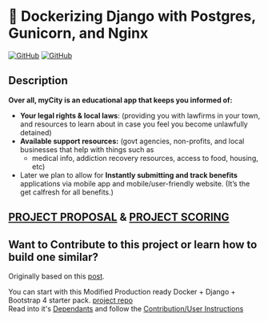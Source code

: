 <!-- <p align="center">
<strong style="color: red;">❌&nbsp;&nbsp;&nbsp;&nbsp;&nbsp;STOP: DO NOT CLONE THIS REPO &nbsp;&nbsp;&nbsp;&nbsp;&nbsp;❌</strong>
<br><b>Carefully</b> follow the instructions <a href="Docs/Instructions.md">Here</a> to ensure your contributions are tracked correctly.</p> -->

# 🐳 Dockerizing Django with Postgres, Gunicorn, and Nginx
[![GitHub](https://img.shields.io/github/forks/ChrisBarnes7404/myCity.svg?style=flat-square)](https://github.com/ChrisBarnes7404/myCity/network)
[![GitHub](https://img.shields.io/github/issues/ChrisBarnes7404/myCity.svg?style=flat-square)](https://github.com/ChrisBarnes7404/myCity/issues)

## Description

**Over all, myCity is an educational app that keeps you informed of:**

- **Your legal rights & local laws**: (providing you with lawfirms in your town, and resources to learn about in case you feel you become unlawfully detained)
- **Available support resources:**   (govt agencies, non-profits, and local businesses that help with things such as
    - medical info, addiction recovery resources, access to food, housing, etc)
- Later we plan to allow for **Instantly submitting and track benefits** applications via mobile app and mobile/user-friendly website. (It’s the get calfresh for all benefits.)

## [PROJECT PROPOSAL](Docs/Proposal.md)     &       [PROJECT SCORING](Docs/Rubric-Scoring.md)
<!-- ## [TDD APPROACH](Docs/tdd.md) -->

<!-- ![image](/staticfiles/img/README.jpeg) -->

## Want to Contribute to this project or learn how to build one similar?

Originally based on this [post](https://testdriven.io/dockerizing-django-with-postgres-gunicorn-and-nginx). 

You can start with this Modified Production ready Docker + Django + Bootstrap 4 starter pack. [project repo](https://github.com/ChrisBarnes7404/django-on-docker)
<br>Read into it's [Dependants](Docs/Dependants.md) and follow the [Contribution/User Instructions](Docs/Instructions.md)
